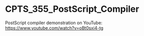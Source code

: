 # CPTS_355_PostScript_Compiler

PostScript compiler demonstration on YouTube: https://www.youtube.com/watch?v=oBt0sxi4-tg
